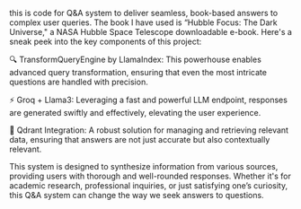 this is code for Q&A system to deliver seamless, book-based answers to complex user queries. The book I have used is “Hubble Focus: The Dark Universe," a NASA Hubble Space Telescope downloadable e-book. Here's a sneak peek into the key components of this project:

🔍 TransformQueryEngine by LlamaIndex: This powerhouse enables advanced query transformation, ensuring that even the most intricate questions are handled with precision.

⚡ Groq + Llama3: Leveraging a fast and powerful LLM endpoint, responses are generated swiftly and effectively, elevating the user experience.

🧠 Qdrant Integration: A robust solution for managing and retrieving relevant data, ensuring that answers are not just accurate but also contextually relevant.

This system is designed to synthesize information from various sources, providing users with thorough and well-rounded responses. Whether it's for academic research, professional inquiries, or just satisfying one’s curiosity, this Q&A system can change the way we seek answers to questions.

